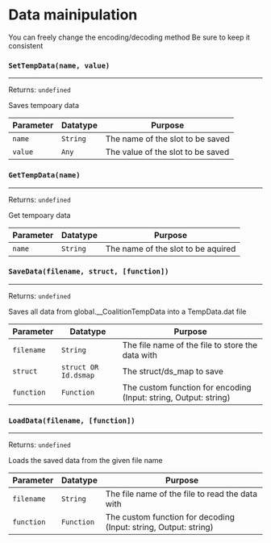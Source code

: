 # Data mainipulation
You can freely change the encoding/decoding method
Be sure to keep it consistent

### `SetTempData(name, value)`
---
 Returns: `undefined`

Saves tempoary data

| Parameter | Datatype  | Purpose |
|-----------|-----------|---------|
|`name` |`String` |The name of the slot to be saved |
|`value` |`Any` |The value of the slot to be saved |















### `GetTempData(name)`
---
 Returns: `undefined`

Get tempoary data

| Parameter | Datatype  | Purpose |
|-----------|-----------|---------|
|`name` |`String` |The name of the slot to be aquired |















### `SaveData(filename, struct, [function])`
---
 Returns: `undefined`

Saves all data from global.__CoalitionTempData into a TempData.dat file

| Parameter | Datatype  | Purpose |
|-----------|-----------|---------|
|`filename` |`String` |The file name of the file to store the data with |
|`struct` |`struct OR Id.dsmap` |The struct/ds_map to save |
|`function` |`Function` |The custom function for encoding (Input: string, Output: string) |





























### `LoadData(filename, [function])`
---
 Returns: `undefined`

Loads the saved data from the given file name

| Parameter | Datatype  | Purpose |
|-----------|-----------|---------|
|`filename` |`String` |The file name of the file to read the data with |
|`function` |`Function` |The custom function for decoding (Input: string, Output: string) |



















































